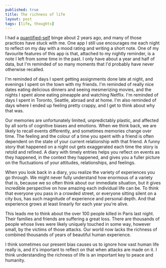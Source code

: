 ```yaml
---
published: true
title: The richness of life
layout: post
tags: [life, thoughts]
---
```

I had a [quantified-self](https://en.wikipedia.org/wiki/Quantified_Self) binge about 2 years ago, and many of those practices have stuck with me. One app I still use encourages me each night to reflect on my day with a mood rating and writing a short note. One of my favourite features of this app is that, attached to my nightly reminder, is a note I left from some time in the past. I only have about a year and half of data, but I'm reminded of so many moments that I'd probably have never otherwise recalled.

I'm reminded of days I spent getting assignments done late at night, and evenings I spent on the town with my friends. I'm reminded of really nice dates eating delicious dinners and seeing mesmerizing movies, and the nights I spent alone eating pineapple and watching Netflix. I'm reminded of days I spent in Toronto, Seattle, abroad and at home. I'm also reminded of days where I ended up feeling pretty crappy, and I get to think about why that was.

Our memories are unfortunately limited, unpredictably plastic, and affected by all sorts of cognitive biases and emotions. When we think back, we are likely to recall events differently, and sometimes memories change over time. The feeling and the colour of a time you spent with a friend is often dependent on the state of your current relationship with that friend. A funny story that happened on a night out gets exaggerated each time the story is retold and refined. A diary with timely entries helps you reflect on events as they happened, in the context they happened, and gives you a fuller picture on the fluctuations of your attitudes, relationships, and feelings.

When you look back in a diary, you realize the variety of experiences you go through. We might never fully understand how enormous of a variety that is, because we so often think about our immediate situation, but it gives incredible perspective on how amazing each individual life can be. To think that everyone you pass in a crowded street, or everyone sitting silent on a city bus, has such magnitude of experience and personal depth. And that experience grows at least linearly for each year you're alive.

This leads me to think about the over 100 people killed in Paris last night. Their families and friends are suffering a great loss. There are thousands of people whose lives were likely uniquely touched in some way, however small, by the victims of those attacks. Our world now lacks the richness of combined thousands of years of beautiful human experience.

I think sometimes our present bias causes us to ignore how vast human life really is, and it's important to reflect on that when attacks are made on it. I think understanding the richness of life is an important key to peace and humanity.